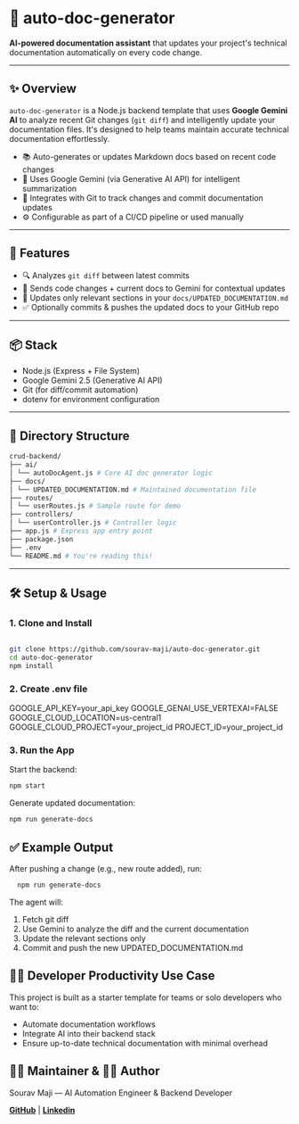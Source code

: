 # 🧠 auto-doc-generator

**AI-powered documentation assistant** that updates your project's technical documentation automatically on every code change.

---

## ✨ Overview

`auto-doc-generator` is a Node.js backend template that uses **Google Gemini AI** to analyze recent Git changes (`git diff`) and intelligently update your documentation files. It's designed to help teams maintain accurate technical documentation effortlessly.

- 📚 Auto-generates or updates Markdown docs based on recent code changes
- 🧠 Uses Google Gemini (via Generative AI API) for intelligent summarization
- 🔁 Integrates with Git to track changes and commit documentation updates
- ⚙️ Configurable as part of a CI/CD pipeline or used manually

---

## 🚀 Features

- 🔍 Analyzes `git diff` between latest commits
- 🤖 Sends code changes + current docs to Gemini for contextual updates
- 📝 Updates only relevant sections in your `docs/UPDATED_DOCUMENTATION.md`
- ✅ Optionally commits & pushes the updated docs to your GitHub repo

---

## 📦 Stack

- Node.js (Express + File System)
- Google Gemini 2.5 (Generative AI API)
- Git (for diff/commit automation)
- dotenv for environment configuration

---

## 📁 Directory Structure
```bash
crud-backend/
├── ai/
│ └── autoDocAgent.js # Core AI doc generator logic
├── docs/
│ └── UPDATED_DOCUMENTATION.md # Maintained documentation file
├── routes/
│ └── userRoutes.js # Sample route for demo
├── controllers/
│ └── userController.js # Controller logic
├── app.js # Express app entry point
├── package.json
├── .env
└── README.md # You're reading this!
```

---

## 🛠️ Setup & Usage

### 1. Clone and Install

```bash

git clone https://github.com/sourav-maji/auto-doc-generator.git
cd auto-doc-generator
npm install
```

### 2. Create .env file

GOOGLE_API_KEY=your_api_key
GOOGLE_GENAI_USE_VERTEXAI=FALSE
GOOGLE_CLOUD_LOCATION=us-central1
GOOGLE_CLOUD_PROJECT=your_project_id
PROJECT_ID=your_project_id

### 3. Run the App
 Start the backend:
``` bash 
npm start
```
  Generate updated documentation:
  ```bash
  npm run generate-docs
```
## ✅ Example Output
After pushing a change (e.g., new route added), run:

```bash
  npm run generate-docs
```
The agent will:

1. Fetch git diff 
2. Use Gemini to analyze the diff and the current documentation
3. Update the relevant sections only
4. Commit and push the new UPDATED_DOCUMENTATION.md

## 👨‍💻 Developer Productivity Use Case
This project is built as a starter template for teams or solo developers who want to:
- Automate documentation workflows
- Integrate AI into their backend stack
- Ensure up-to-date technical documentation with minimal overhead

## 🙋‍♂️ Maintainer & 👨‍💻 Author
Sourav Maji — AI Automation Engineer & Backend Developer

[**GitHub**](https://github.com/sourav-maji) | [**Linkedin**](https://www.linkedin.com/in/souravmajiwb/)
